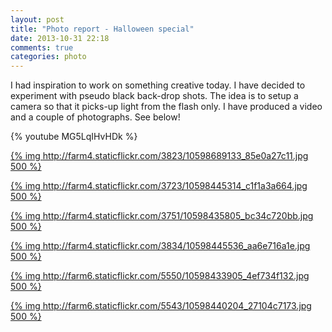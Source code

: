 ```yaml
---
layout: post
title: "Photo report - Halloween special"
date: 2013-10-31 22:18
comments: true
categories: photo
---
```


I had inspiration to work on something creative today. I have decided to experiment with pseudo black back-drop shots. The idea is to setup a camera so that it picks-up light from the flash only. I have produced a video and a couple of photographs. See below!

{% youtube MG5LqIHvHDk %}

[{% img http://farm4.staticflickr.com/3823/10598689133_85e0a27c11.jpg 500 %}](http://www.flickr.com/photos/68217075@N08/10598689133/)

[{% img http://farm4.staticflickr.com/3723/10598445314_c1f1a3a664.jpg 500 %}](http://www.flickr.com/photos/68217075@N08/10598445314/)

[{% img http://farm4.staticflickr.com/3751/10598435805_bc34c720bb.jpg 500 %}](http://www.flickr.com/photos/68217075@N08/10598435805/)

[{% img http://farm4.staticflickr.com/3834/10598445536_aa6e716a1e.jpg 500 %}](http://www.flickr.com/photos/68217075@N08/10598445536/)

[{% img http://farm6.staticflickr.com/5550/10598433905_4ef734f132.jpg 500 %}](http://www.flickr.com/photos/68217075@N08/10598433905/)

[{% img http://farm6.staticflickr.com/5543/10598440204_27104c7173.jpg 500 %}](http://www.flickr.com/photos/68217075@N08/10598440204/)